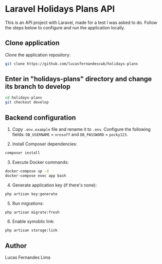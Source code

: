 # Laravel Holidays Plans API

This is an API project with Laravel, made for a test I was asked to do. Follow the steps below to configure and run the application locally.

## Clone application

Clone the application repository:

```bash
git clone https://github.com/lucasfernandescwb/holidays-plans
```

## Enter in "holidays-plans" directory and change its branch to develop

```bash
cd holidays-plans
git checkout develop
```

## Backend configuration

1. Copy `.env.example` file and rename it to `.env`. Configure the following fields: `DB_USERNAME` = `xrosoff` and `DB_PASSWORD` = `pocky123`.

2. Install Composer dependencies:

```bash
composer install
```

3. Execute Docker commands:

```bash
docker-compose up -d
docker-compose exec app bash
```

4. Generate application key (if there's none):

```bash
php artisan key:generate
```

5. Run migrations:

```bash
php artisan migrate:fresh
```

6. Enable symoblic link:

```bash
php artisan storage:link
```

## Author

Lucas Fernandes Lima
